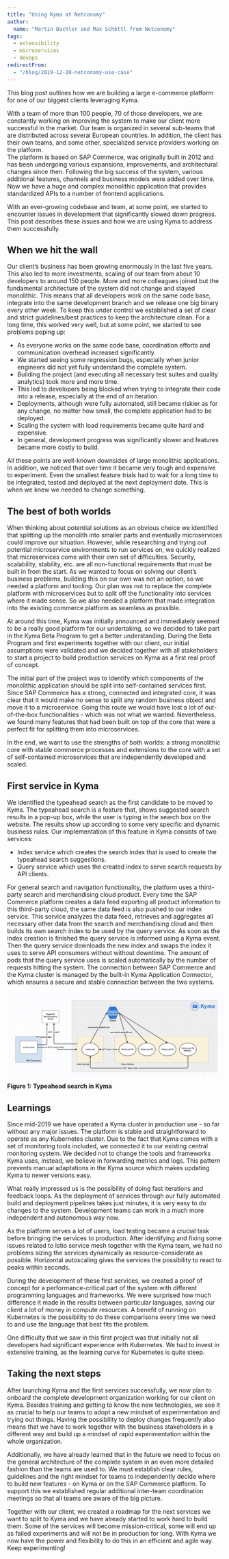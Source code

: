 ```yaml
---
title: "Using Kyma at Netconomy"
author:
  name: "Martin Bachler and Max Schöttl from Netconomy"
tags:
  - extensibility
  - microservices
  - devops
redirectFrom:
  - "/blog/2019-12-20-netconomy-use-case"
---
```



This blog post outlines how we are building a large e-commerce platform for one of our biggest clients leveraging Kyma. 

<!-- overview -->

With a team of more than 100 people, 70 of those developers, we are constantly working on improving the system to make our client more successful in the market. Our team is organized in several sub-teams that are distributed across several European countries. In addition, the client has their own teams, and some other, specialized service providers working on the platform.  
The platform is based on SAP Commerce, was originally built in 2012 and has been undergoing various expansions, improvements, and architectural changes since then. Following the big success of the system, various additional features, channels and business models were added over time. Now we have a huge and complex monolithic application that provides standardized APIs to a number of frontend applications.  

With an ever-growing codebase and team, at some point, we started to encounter issues in development that significantly slowed down progress. This post describes these issues and how we are using Kyma to address them successfully.

## When we hit the wall

Our client’s business has been growing enormously in the last five years. This also led to more investments, scaling of our team from about 10 developers to around 150 people. More and more colleagues joined but the fundamental architecture of the system did not change and stayed monolithic. This means that all developers work on the same code base, integrate into the same development branch and we release one big binary every other week. To keep this under control we established a set of clear and strict guidelines/best practices to keep the architecture clean. For a long time, this worked very well, but at some point, we started to see problems poping up:

-   As everyone works on the same code base, coordination efforts and communication overhead increased significantly.
-   We started seeing some regression bugs, especially when junior engineers did not yet fully understand the complete system.
-   Building the project (and executing all necessary test suites and quality analytics) took more and more time.
-   This led to developers being blocked when trying to integrate their code into a release, especially at the end of an iteration.
-   Deployments, although were fully automated, still became riskier as for any change, no matter how small, the complete application had to be deployed.
-   Scaling the system with load requirements became quite hard and expensive.
-   In general, development progress was significantly slower and features became more costly to build.  

All these points are well-known downsides of large monolithic applications. In addition, we noticed that over time it became very tough and expensive to experiment. Even the smallest feature trials had to wait for a long time to be integrated, tested and deployed at the next deployment date. This is when we knew we needed to change something.

## The best of both worlds

When thinking about potential solutions as an obvious choice we identified that splitting up the monolith into smaller parts and eventually microservices could improve our situation. However, while researching and trying out potential microservice environments to run services on, we quickly realized that microservices come with their own set of difficulties. Security, scalability, stability, etc. are all non-functional requirements that must be built in from the start. As we wanted to focus on solving our client’s business problems, building this on our own was not an option, so we needed a platform and tooling. Our plan was not to replace the complete platform with microservices but to split off the functionality into services where it made sense. So we also needed a platform that made integration into the existing commerce platform as seamless as possible.  

At around this time, Kyma was initially announced and immediately seemed to be a really good platform for our undertaking, so we decided to take part in the Kyma Beta Program to get a better understanding. During the Beta Program and first experiments together with our client, our initial assumptions were validated and we decided together with all stakeholders to start a project to build production services on Kyma as a first real proof of concept.  

The initial part of the project was to identify which components of the monolithic application should be split into self-contained services first. Since SAP Commerce has a strong, connected and integrated core, it was clear that it would make no sense to split any random business object and move it to a microservice. Going this route we would have lost a lot of out-of-the-box functionalities - which was not what we wanted. Nevertheless, we found many features that had been built on top of the core that were a perfect fit for splitting them into microservices.

In the end, we want to use the strengths of both worlds: a strong monolithic core with stable commerce processes and extensions to the core with a set of self-contained microservices that are independently developed and scaled.

## First service in Kyma

We identified the typeahead search as the first candidate to be moved to Kyma. The typeahead search is a feature that,  shows suggested search results in a pop-up box, while the user is typing in the search box on the website. The results show up according to some very specific and dynamic business rules. Our implementation of this feature in Kyma consists of two services:  

-   Index service which creates the search index that is used to create the typeahead search suggestions.
-   Query service which uses the created index to serve search requests by API clients.  

    
For general search and navigation functionality, the platform uses a third-party search and merchandising cloud product. Every time the SAP Commerce platform creates a data feed exporting all product information to this third-party cloud, the same data feed is also pushed to our index service. This service analyzes the data feed, retrieves and aggregates all necessary other data from the search and merchandising cloud and then builds its own search index to be used by the query service. As soon as the index creation is finished the query service is informed using a Kyma event. Then the query service downloads the new index and swaps the index it uses to serve API consumers without without downtime. The amount of pods that the query service uses is scaled automatically by the number of requests hitting the system. The connection between SAP Commerce and the Kyma cluster is managed by the built-in Kyma Application Connector, which ensures a secure and stable connection between the two systems.

![](./suggest_kyma.png)
**Figure 1: Typeahead search in Kyma**  

## Learnings

Since mid-2019 we have operated a Kyma cluster in production use - so far without any major issues. The platform is stable and straightforward to operate as any Kubernetes cluster. Due to the fact that Kyma comes with a set of monitoring tools included, we connected it to our existing central monitoring system. We decided not to change the tools and frameworks Kyma uses, instead, we believe in forwarding metrics and logs. This pattern prevents manual adaptations in the Kyma source which makes updating Kyma to newer versions easy.  

What really impressed us is the possibility of doing fast iterations and feedback loops. As the deployment of services through our fully automated build and deployment pipelines takes just minutes, it is very easy to do changes to the system. Development teams can work in a much more independent and autonomous way now.  

As the platform serves a lot of users, load testing became a crucial task before bringing the services to production. After identifying and fixing some issues related to Istio service mesh together with the Kyma team, we had no problems sizing the services dynamically as resource-considerate as possible. Horizontal autoscaling gives the services the possibility to react to peaks within seconds.  

During the development of these first services, we created a proof of concept for a performance-critical part of the system with different programming languages and frameworks. We were surprised how much difference it made in the results between particular languages, saving our client a lot of money in compute resources. A benefit of running on Kubernetes is the possibility to do these comparisons every time we need to and use the language that best fits the problem.  

One difficulty that we saw in this first project was that initially not all developers had significant experience with Kubernetes. We had to invest in extensive training, as the learning curve for Kubernetes is quite steep.

## Taking the next steps

After launching Kyma and the first services successfully, we now plan to onboard the complete development organization working for our client on Kyma. Besides training and getting to know the new technologies, we see it as crucial to help our teams to adopt a new mindset of experimentation and trying out things. Having the possibility to deploy changes frequently also means that we have to work together with the business stakeholders in a different way and build up a mindset of rapid experimentation within the whole organization. 

Additionally, we have already learned that in the future we need to focus on the general architecture of the complete system in an even more detailed fashion than the teams are used to. We must establish clear rules, guidelines and the right mindset for teams to independently decide where to build new features - on Kyma or on the SAP Commerce platform. To support this we established regular additional inter-team coordination meetings so that all teams are aware of the big picture.  

Together with our client, we created a roadmap for the next services we want to split to Kyma and we have already started to work hard to build them. Some of the services will become mission-critical, some will end up as failed experiments and will not be in production for long. With Kyma we now have the power and flexibility to do this in an efficient and agile way. Keep experimenting!  
